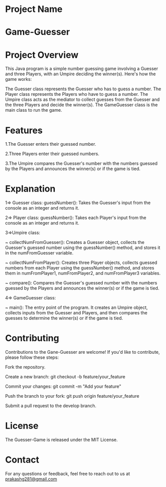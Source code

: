 # Project Name
# Game-Guesser

# Project Overview

This Java program is a simple number guessing game involving a Guesser and three Players, with an Umpire deciding the winner(s). Here's how the game works:

The Guesser class represents the Guesser who has to guess a number.
The Player class represents the Players who have to guess a number.
The Umpire class acts as the mediator to collect guesses from the Guesser and the three Players and decide the winner(s).
The GameGuesser class is the main class to run the game.

# Features
1.The Guesser enters their guessed number.

2.Three Players enter their guessed numbers.

3.The Umpire compares the Guesser's number with the numbers guessed by the Players and announces the winner(s) or if the game is tied.


# Explanation 
1=> Guesser class:
guessNumber(): Takes the Guesser's input from the console as an integer and returns it.

2=> Player class:
guessNumber(): Takes each Player's input from the console as an integer and returns it.

3=>Umpire class:

~ collectNumFromGuesser(): Creates a Guesser object, collects the Guesser's guessed number using the guessNumber() method, and stores it in the numFromGuesser variable.

~ collectNumFromPlayer(): Creates three Player objects, collects guessed numbers from each Player using the guessNumber() method, and stores them in numFromPlayer1, numFromPlayer2, and numFromPlayer3 variables.

~ compare(): Compares the Guesser's guessed number with the numbers guessed by the Players and announces the winner(s) or if the game is tied.

4=> GameGuesser class:

~ main(): The entry point of the program. It creates an Umpire object, collects inputs from the Guesser and Players, and then compares the guesses to determine the winner(s) or if the game is tied.


# Contributing

Contributions to the Gane-Guesser are welcome! If you'd like to contribute, please follow these steps:

Fork the repository.

Create a new branch: git checkout -b feature/your_feature

Commit your changes: git commit -m "Add your feature"

Push the branch to your fork: git push origin feature/your_feature

Submit a pull request to the develop branch.

# License
The Guesser-Game is released under the MIT License.

# Contact
For any questions or feedback, feel free to reach out to us at prakashg281@gmail.com
